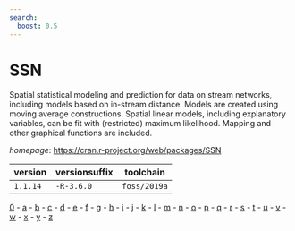 ```yaml
---
search:
  boost: 0.5
---
```

# SSN

Spatial statistical modeling and prediction for data on stream networks, including models based on in-stream distance. Models are created using moving average constructions. Spatial linear models, including explanatory variables, can be fit with (restricted) maximum likelihood. Mapping and other graphical functions are included.

*homepage*: <https://cran.r-project.org/web/packages/SSN>

version | versionsuffix | toolchain
--------|---------------|----------
``1.1.14`` | ``-R-3.6.0`` | ``foss/2019a``

[0](../0/index.md) - [a](../a/index.md) - [b](../b/index.md) - [c](../c/index.md) - [d](../d/index.md) - [e](../e/index.md) - [f](../f/index.md) - [g](../g/index.md) - [h](../h/index.md) - [i](../i/index.md) - [j](../j/index.md) - [k](../k/index.md) - [l](../l/index.md) - [m](../m/index.md) - [n](../n/index.md) - [o](../o/index.md) - [p](../p/index.md) - [q](../q/index.md) - [r](../r/index.md) - [s](../s/index.md) - [t](../t/index.md) - [u](../u/index.md) - [v](../v/index.md) - [w](../w/index.md) - [x](../x/index.md) - [y](../y/index.md) - [z](../z/index.md)

